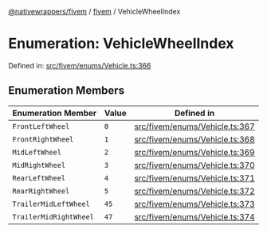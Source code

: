 [@nativewrappers/fivem](../../README.md) / [fivem](../README.md) / VehicleWheelIndex

# Enumeration: VehicleWheelIndex

Defined in: [src/fivem/enums/Vehicle.ts:366](https://github.com/nativewrappers/nativewrappers/blob/99c881fe3bb9acc58d25c55399e7f11bef9ab7c6/src/fivem/enums/Vehicle.ts#L366)

## Enumeration Members

| Enumeration Member | Value | Defined in |
| ------ | ------ | ------ |
| <a id="frontleftwheel"></a> `FrontLeftWheel` | `0` | [src/fivem/enums/Vehicle.ts:367](https://github.com/nativewrappers/nativewrappers/blob/99c881fe3bb9acc58d25c55399e7f11bef9ab7c6/src/fivem/enums/Vehicle.ts#L367) |
| <a id="frontrightwheel"></a> `FrontRightWheel` | `1` | [src/fivem/enums/Vehicle.ts:368](https://github.com/nativewrappers/nativewrappers/blob/99c881fe3bb9acc58d25c55399e7f11bef9ab7c6/src/fivem/enums/Vehicle.ts#L368) |
| <a id="midleftwheel"></a> `MidLeftWheel` | `2` | [src/fivem/enums/Vehicle.ts:369](https://github.com/nativewrappers/nativewrappers/blob/99c881fe3bb9acc58d25c55399e7f11bef9ab7c6/src/fivem/enums/Vehicle.ts#L369) |
| <a id="midrightwheel"></a> `MidRightWheel` | `3` | [src/fivem/enums/Vehicle.ts:370](https://github.com/nativewrappers/nativewrappers/blob/99c881fe3bb9acc58d25c55399e7f11bef9ab7c6/src/fivem/enums/Vehicle.ts#L370) |
| <a id="rearleftwheel"></a> `RearLeftWheel` | `4` | [src/fivem/enums/Vehicle.ts:371](https://github.com/nativewrappers/nativewrappers/blob/99c881fe3bb9acc58d25c55399e7f11bef9ab7c6/src/fivem/enums/Vehicle.ts#L371) |
| <a id="rearrightwheel"></a> `RearRightWheel` | `5` | [src/fivem/enums/Vehicle.ts:372](https://github.com/nativewrappers/nativewrappers/blob/99c881fe3bb9acc58d25c55399e7f11bef9ab7c6/src/fivem/enums/Vehicle.ts#L372) |
| <a id="trailermidleftwheel"></a> `TrailerMidLeftWheel` | `45` | [src/fivem/enums/Vehicle.ts:373](https://github.com/nativewrappers/nativewrappers/blob/99c881fe3bb9acc58d25c55399e7f11bef9ab7c6/src/fivem/enums/Vehicle.ts#L373) |
| <a id="trailermidrightwheel"></a> `TrailerMidRightWheel` | `47` | [src/fivem/enums/Vehicle.ts:374](https://github.com/nativewrappers/nativewrappers/blob/99c881fe3bb9acc58d25c55399e7f11bef9ab7c6/src/fivem/enums/Vehicle.ts#L374) |
